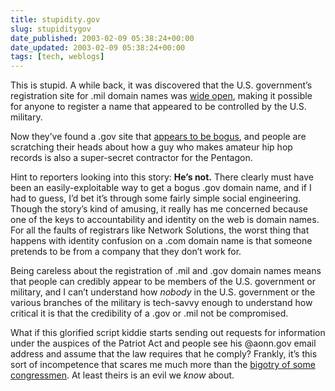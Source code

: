```yaml
---
title: stupidity.gov
slug: stupiditygov
date_published: 2003-02-09 05:38:24+00:00
date_updated: 2003-02-09 05:38:24+00:00
tags: [tech, weblogs]
---
```

This is stupid. A while back, it was discovered that the U.S. government’s registration site for .mil domain names was [wide open](http://www.theregister.co.uk/content/55/29026.html), making it possible for anyone to register a name that appeared to be controlled by the U.S. military.

Now they’ve found a .gov site that [appears to be bogus](http://www.infoworld.com/article/03/02/07/HNmysterysite_1.html), and people are scratching their heads about how a guy who makes amateur hip hop records is also a super-secret contractor for the Pentagon.

Hint to reporters looking into this story: **He’s not.** There clearly must have been an easily-exploitable way to get a bogus .gov domain name, and if I had to guess, I’d bet it’s through some fairly simple social engineering. Though the story’s kind of amusing, it really has me concerned because one of the keys to accountability and identity on the web is domain names. For all the faults of registrars like Network Solutions, the worst thing that happens with identity confusion on a .com domain name is that someone pretends to be from a company that they don’t work for.

Being careless about the registration of .mil and .gov domain names means that people can credibly appear to be members of the U.S. government or military, and I can’t understand how *nobody* in the U.S. government or the various branches of the military is tech-savvy enough to understand how critical it is that the credibility of a .gov or .mil not be compromised.

What if this glorified script kiddie starts sending out requests for information under the auspices of the Patriot Act and people see his @aonn.gov email address and assume that the law requires that he comply? Frankly, it’s this sort of incompetence that scares me much more than the [bigotry of some congressmen](http://newsobserver.com/nc24hour/ncnews/story/2183302p-2067371c.html). At least theirs is an evil we *know* about.
